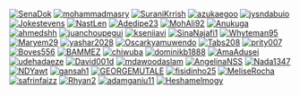 [![SenaDok](https://avatars.githubusercontent.com/u/148862726?v=4)](https://api.github.com/repos/23W-GBAC/Hesham-Elmogy/commits) [![mohammadmasry](https://avatars.githubusercontent.com/u/148862917?v=4)](https://api.github.com/repos/23W-GBAC/Hesham-Elmogy/commits) [![SuraniKrrish](https://avatars.githubusercontent.com/u/148862687?v=4)](https://api.github.com/repos/23W-GBAC/Hesham-Elmogy/commits) [![azukaegoo](https://avatars.githubusercontent.com/u/132351500?v=4)](https://api.github.com/repos/23W-GBAC/Hesham-Elmogy/commits) [![jysndabuio](https://avatars.githubusercontent.com/u/148863168?v=4)](https://api.github.com/repos/23W-GBAC/Hesham-Elmogy/commits) [![Jokestevens](https://avatars.githubusercontent.com/u/148862801?v=4)](https://api.github.com/repos/23W-GBAC/Hesham-Elmogy/commits) [![NastLen](https://avatars.githubusercontent.com/u/148862793?v=4)](https://api.github.com/repos/23W-GBAC/Hesham-Elmogy/commits) [![Adedipe23](https://avatars.githubusercontent.com/u/148863034?v=4)](https://api.github.com/repos/23W-GBAC/Hesham-Elmogy/commits) [![MohAli92](https://avatars.githubusercontent.com/u/148862863?v=4)](https://api.github.com/repos/23W-GBAC/Hesham-Elmogy/commits) [![Anukuga](https://avatars.githubusercontent.com/u/74722296?v=4)](https://api.github.com/repos/23W-GBAC/Hesham-Elmogy/commits) [![ahmedshh](https://avatars.githubusercontent.com/u/148863322?v=4)](https://api.github.com/repos/23W-GBAC/Hesham-Elmogy/commits) [![juanchoupegui](https://avatars.githubusercontent.com/u/148862881?v=4)](https://api.github.com/repos/23W-GBAC/Hesham-Elmogy/commits) [![kseniiavi](https://avatars.githubusercontent.com/u/148862913?v=4)](https://api.github.com/repos/23W-GBAC/Hesham-Elmogy/commits) [![SinaNajafi1](https://avatars.githubusercontent.com/u/148863702?v=4)](https://api.github.com/repos/23W-GBAC/Hesham-Elmogy/commits) [![Whyteman95](https://avatars.githubusercontent.com/u/148862892?v=4)](https://api.github.com/repos/23W-GBAC/Hesham-Elmogy/commits) [![Maryem29](https://avatars.githubusercontent.com/u/148862796?v=4)](https://api.github.com/repos/23W-GBAC/Hesham-Elmogy/commits) [![yashar2028](https://avatars.githubusercontent.com/u/148863523?v=4)](https://api.github.com/repos/23W-GBAC/Hesham-Elmogy/commits) [![Oscarkyamuwendo](https://avatars.githubusercontent.com/u/148862985?v=4)](https://api.github.com/repos/23W-GBAC/Hesham-Elmogy/commits) [![Tabs208](https://avatars.githubusercontent.com/u/128395394?v=4)](https://api.github.com/repos/23W-GBAC/Hesham-Elmogy/commits) [![prity007](https://avatars.githubusercontent.com/u/148862870?v=4)](https://api.github.com/repos/23W-GBAC/Hesham-Elmogy/commits) [![Boves556](https://avatars.githubusercontent.com/u/148862792?v=4)](https://api.github.com/repos/23W-GBAC/Hesham-Elmogy/commits) [![BAMMEZ](https://avatars.githubusercontent.com/u/148863133?v=4)](https://api.github.com/repos/23W-GBAC/Hesham-Elmogy/commits) [![chiwuba](https://avatars.githubusercontent.com/u/58079090?v=4)](https://api.github.com/repos/23W-GBAC/Hesham-Elmogy/commits) [![dominikb1888](https://avatars.githubusercontent.com/u/289612?v=4)](https://api.github.com/repos/23W-GBAC/Hesham-Elmogy/commits) [![AmaAdusei](https://avatars.githubusercontent.com/u/148862738?v=4)](https://api.github.com/repos/23W-GBAC/Hesham-Elmogy/commits) [![udehadaeze](https://avatars.githubusercontent.com/u/148863379?v=4)](https://api.github.com/repos/23W-GBAC/Hesham-Elmogy/commits) [![David001d](https://avatars.githubusercontent.com/u/148862921?v=4)](https://api.github.com/repos/23W-GBAC/Hesham-Elmogy/commits) [![mdawoodaslam](https://avatars.githubusercontent.com/u/103655524?v=4)](https://api.github.com/repos/23W-GBAC/Hesham-Elmogy/commits) [![AngelinaNSS](https://avatars.githubusercontent.com/u/148863357?v=4)](https://api.github.com/repos/23W-GBAC/Hesham-Elmogy/commits) [![Nada1347](https://avatars.githubusercontent.com/u/148863210?v=4)](https://api.github.com/repos/23W-GBAC/Hesham-Elmogy/commits) [![NDYawt](https://avatars.githubusercontent.com/u/148863116?v=4)](https://api.github.com/repos/23W-GBAC/Hesham-Elmogy/commits) [![gansah1](https://avatars.githubusercontent.com/u/148863777?v=4)](https://api.github.com/repos/23W-GBAC/Hesham-Elmogy/commits) [![GEORGEMUTALE](https://avatars.githubusercontent.com/u/148863672?v=4)](https://api.github.com/repos/23W-GBAC/Hesham-Elmogy/commits) [![fisidinho25](https://avatars.githubusercontent.com/u/27904549?v=4)](https://api.github.com/repos/23W-GBAC/Hesham-Elmogy/commits) [![MeliseRocha](https://avatars.githubusercontent.com/u/127310708?v=4)](https://api.github.com/repos/23W-GBAC/Hesham-Elmogy/commits) [![safrinfaizz](https://avatars.githubusercontent.com/u/150972752?v=4)](https://api.github.com/repos/23W-GBAC/Hesham-Elmogy/commits) [![Rhyan2](https://avatars.githubusercontent.com/u/148863405?v=4)](https://api.github.com/repos/23W-GBAC/Hesham-Elmogy/commits) [![adamganiu11](https://avatars.githubusercontent.com/u/148863963?v=4)](https://api.github.com/repos/23W-GBAC/Hesham-Elmogy/commits) [![Heshamelmogy](https://avatars.githubusercontent.com/u/148863291?v=4)](https://api.github.com/repos/23W-GBAC/Hesham-Elmogy/commits)